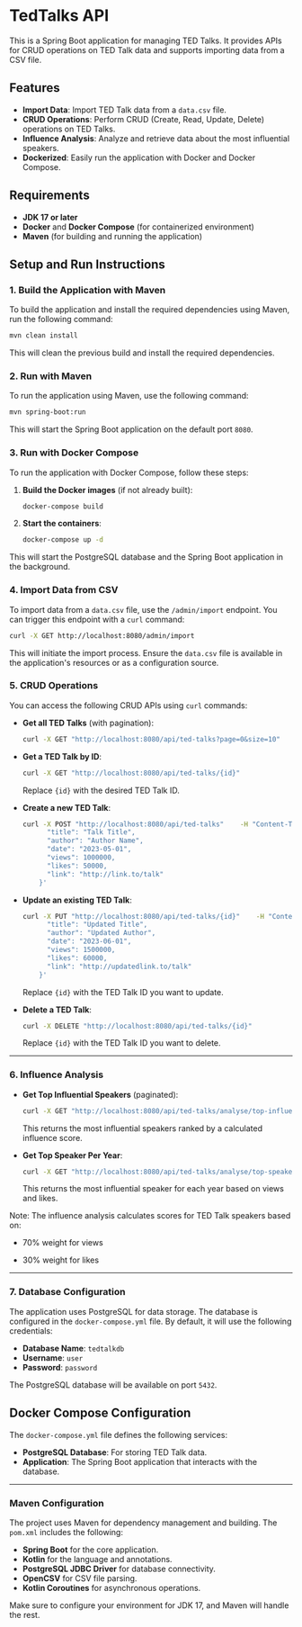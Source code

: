 
# TedTalks API

This is a Spring Boot application for managing TED Talks. It provides APIs for CRUD operations on TED Talk data and supports importing data from a CSV file.

## Features
- **Import Data**: Import TED Talk data from a `data.csv` file.
- **CRUD Operations**: Perform CRUD (Create, Read, Update, Delete) operations on TED Talks.
- **Influence Analysis**: Analyze and retrieve data about the most influential speakers.
- **Dockerized**: Easily run the application with Docker and Docker Compose.

## Requirements
- **JDK 17 or later**
- **Docker** and **Docker Compose** (for containerized environment)
- **Maven** (for building and running the application)

## Setup and Run Instructions

### 1. Build the Application with Maven
To build the application and install the required dependencies using Maven, run the following command:
```bash
mvn clean install
```

This will clean the previous build and install the required dependencies.

### 2. Run with Maven
To run the application using Maven, use the following command:
```bash
mvn spring-boot:run
```

This will start the Spring Boot application on the default port `8080`.

### 3. Run with Docker Compose
To run the application with Docker Compose, follow these steps:

1. **Build the Docker images** (if not already built):
   ```bash
   docker-compose build
   ```

2. **Start the containers**:
   ```bash
   docker-compose up -d
   ```

This will start the PostgreSQL database and the Spring Boot application in the background.

### 4. Import Data from CSV
To import data from a `data.csv` file, use the `/admin/import` endpoint. You can trigger this endpoint with a `curl` command:
```bash
curl -X GET http://localhost:8080/admin/import
```

This will initiate the import process. Ensure the `data.csv` file is available in the application's resources or as a configuration source.

### 5. CRUD Operations

You can access the following CRUD APIs using `curl` commands:

- **Get all TED Talks** (with pagination):
   ```bash
   curl -X GET "http://localhost:8080/api/ted-talks?page=0&size=10"
   ```

- **Get a TED Talk by ID**:
   ```bash
   curl -X GET "http://localhost:8080/api/ted-talks/{id}"
   ```

  Replace `{id}` with the desired TED Talk ID.

- **Create a new TED Talk**:
   ```bash
   curl -X POST "http://localhost:8080/api/ted-talks"    -H "Content-Type: application/json"    -d '{
         "title": "Talk Title",
         "author": "Author Name",
         "date": "2023-05-01",
         "views": 1000000,
         "likes": 50000,
         "link": "http://link.to/talk"
       }'
   ```

- **Update an existing TED Talk**:
   ```bash
   curl -X PUT "http://localhost:8080/api/ted-talks/{id}"    -H "Content-Type: application/json"    -d '{
         "title": "Updated Title",
         "author": "Updated Author",
         "date": "2023-06-01",
         "views": 1500000,
         "likes": 60000,
         "link": "http://updatedlink.to/talk"
       }'
   ```

  Replace `{id}` with the TED Talk ID you want to update.

- **Delete a TED Talk**:
   ```bash
   curl -X DELETE "http://localhost:8080/api/ted-talks/{id}"
   ```

  Replace `{id}` with the TED Talk ID you want to delete.
---

### 6. Influence Analysis

- **Get Top Influential Speakers** (paginated):
   ```bash
   curl -X GET "http://localhost:8080/api/ted-talks/analyse/top-influential-speakers?page=0&size=10"
   ```

  This returns the most influential speakers ranked by a calculated influence score.

- **Get Top Speaker Per Year**:
   ```bash
   curl -X GET "http://localhost:8080/api/ted-talks/analyse/top-speaker-per-year"
   ```

  This returns the most influential speaker for each year based on views and likes.

Note: The influence analysis calculates scores for TED Talk speakers based on:

- 70% weight for views

- 30% weight for likes
---
### 7. Database Configuration
The application uses PostgreSQL for data storage. The database is configured in the `docker-compose.yml` file. By default, it will use the following credentials:
- **Database Name**: `tedtalkdb`
- **Username**: `user`
- **Password**: `password`

The PostgreSQL database will be available on port `5432`.

## Docker Compose Configuration

The `docker-compose.yml` file defines the following services:
- **PostgreSQL Database**: For storing TED Talk data.
- **Application**: The Spring Boot application that interacts with the database.

---

### Maven Configuration

The project uses Maven for dependency management and building. The `pom.xml` includes the following:
- **Spring Boot** for the core application.
- **Kotlin** for the language and annotations.
- **PostgreSQL JDBC Driver** for database connectivity.
- **OpenCSV** for CSV file parsing.
- **Kotlin Coroutines** for asynchronous operations.

Make sure to configure your environment for JDK 17, and Maven will handle the rest.
